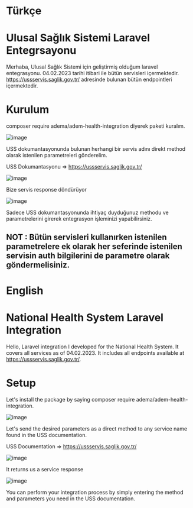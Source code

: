 
# Türkçe

# Ulusal Sağlık Sistemi Laravel Entegrsayonu
Merhaba, Ulusal Sağlık Sistemi için geliştirmiş olduğum laravel entegrasyonu. 04.02.2023 tarihi itibari ile bütün servisleri içermektedir. 
https://ussservis.saglik.gov.tr/ adresinde bulunan bütün endpointleri içermektedir. 

# Kurulum

composer require adema/adem-health-integration diyerek paketi kuralım.

![image](https://user-images.githubusercontent.com/43451577/216787142-0e4af076-d7ce-45dd-b120-f3eec5a985f5.png)

USS dokumantasyonunda bulunan herhangi bir servis adını direkt method olarak istenilen parametreleri gönderelim.

USS Dokumantasyonu => https://ussservis.saglik.gov.tr/

![image](https://user-images.githubusercontent.com/43451577/216787317-65063bc8-8825-4d6e-a947-73aa74034c58.png)

Bize servis response döndürüyor

![image](https://user-images.githubusercontent.com/43451577/216787330-26347b74-0d43-4fd1-9bd2-b54fe75ae948.png)


Sadece USS dokumantasyonunda ihtiyaç duyduğunuz methodu ve parametrelerini girerek entegrasyon işleminizi yapabilirsiniz.

## NOT : Bütün servisleri kullanırken istenilen parametrelere ek olarak her seferinde istenilen servisin auth bilgilerini de parametre olarak göndermelisiniz.



# English


# National Health System Laravel Integration
Hello, Laravel integration I developed for the National Health System. It covers all services as of 04.02.2023.
It includes all endpoints available at https://ussservis.saglik.gov.tr/.

# Setup

Let's install the package by saying composer require adema/adem-health-integration.

![image](https://user-images.githubusercontent.com/43451577/216787142-0e4af076-d7ce-45dd-b120-f3eec5a985f5.png)

Let's send the desired parameters as a direct method to any service name found in the USS documentation.

USS Documentation => https://ussservis.saglik.gov.tr/

![image](https://user-images.githubusercontent.com/43451577/216787317-65063bc8-8825-4d6e-a947-73aa74034c58.png)

It returns us a service response

![image](https://user-images.githubusercontent.com/43451577/216787330-26347b74-0d43-4fd1-9bd2-b54fe75ae948.png)


You can perform your integration process by simply entering the method and parameters you need in the USS documentation.
